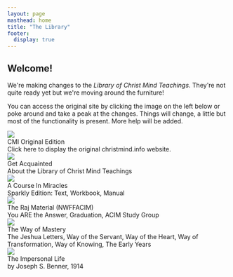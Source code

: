 ```yaml
---
layout: page
masthead: home
title: "The Library"
footer:
  display: true
---
```


<h2 class="ui header">
  Welcome! 
</h2>
<p>
  We're making changes to the <em>Library of Christ Mind Teachings</em>. They're not
  quite ready yet but we're moving around the furniture!
</p>
  
<p>
  You can access the original site by clicking the image on the left below or
  poke around and take a peak at the changes. Things will change, a little but
  most of the functionality is present. More help will be added.
</p>

<div id="page-contents" class="ui three cards">
  <div class="card">
    <a href="https://orig.christmind.info" class="small image">
      <img src="/public/img/cmi/orig-big.jpg">
    </a>
    <div class="content">
      <div class="header">CMI Original Edition</div>
      <div class="description">
        Click here to display the original christmind.info website.
      </div>
    </div>
  </div>
  <div class="card">
    <a href="#" data-book="acq" class="toc-modal-open image">
      <img src="/public/img/cmi/acq-big.jpg">
    </a>
    <div class="content">
      <div class="header">Get Acquainted</div>
      <div class="description">
        About the Library of Christ Mind Teachings
      </div>
    </div>
  </div>
  <div class="card">
    <a id="acim-christmind-info" href="https://acim.christmind.info" class="image">
      <img src="/public/img/cmi/acim-big.jpg">
    </a>
    <div class="content">
      <div class="header">A Course In Miracles</div>
      <div class="description">
        Sparkly Edition: Text, Workbook, Manual
      </div>
    </div>
  </div>
  <div class="card">
    <a id="raj-christmind-info" href="https://raj.christmind.info" class="image">
      <img src="/public/img/cmi/raj-big.jpg">
    </a>
    <div class="content">
      <div class="header">The Raj Material (NWFFACIM)</div>
      <div class="description">
        You ARE the Answer, Graduation, ACIM Study Group
      </div>
    </div>
  </div>
  <div class="card">
    <a id="wom-christmind-info" href="https://wom.christmind.info" class="image">
      <img src="/public/img/cmi/wom-big.jpg">
    </a>
    <div class="content">
      <div class="header">The Way of Mastery</div>
      <div class="description">
        The Jeshua Letters, Way of the Servant, Way of the Heart, Way of
        Transformation, Way of Knowing, The Early Years
      </div>
    </div>
  </div>
  <div class="card">
    <a id="jsb-christmind-info" href="https://jsb.christmind.info" class="image">
      <img src="/public/img/cmi/jsb-big.jpg">
    </a>
    <div class="content">
      <div class="header">The Impersonal Life</div>
      <div class="description">
        by Joseph S. Benner, 1914
      </div>
    </div>
  </div>
</div>
